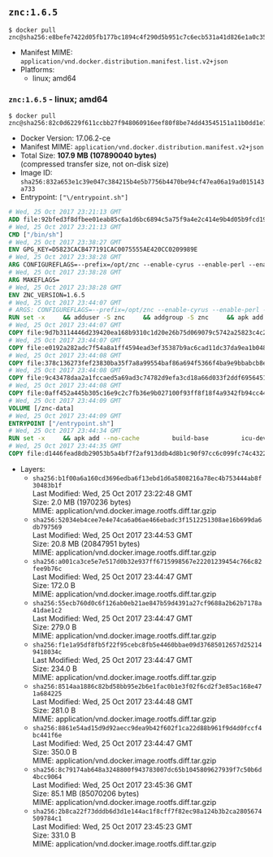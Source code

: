 ## `znc:1.6.5`

```console
$ docker pull znc@sha256:e8befe7422d05fb177bc1894c4f290d5b951c7c6ecb531a41d826e1a0c356b59
```

-	Manifest MIME: `application/vnd.docker.distribution.manifest.list.v2+json`
-	Platforms:
	-	linux; amd64

### `znc:1.6.5` - linux; amd64

```console
$ docker pull znc@sha256:82c0d6229f611ccbb27f948060916eef80f8be74dd43545151a11b0dd1e1e403
```

-	Docker Version: 17.06.2-ce
-	Manifest MIME: `application/vnd.docker.distribution.manifest.v2+json`
-	Total Size: **107.9 MB (107890040 bytes)**  
	(compressed transfer size, not on-disk size)
-	Image ID: `sha256:832a653e1c39e047c384215b4e5b7756b4470be94cf47ea06a19ad015143a733`
-	Entrypoint: `["\/entrypoint.sh"]`

```dockerfile
# Wed, 25 Oct 2017 23:21:13 GMT
ADD file:92bfed3f8dfbee01eab85c6a1d6bc6894c5a75f9a4e2c414e9b4d05b9fcd19d0 in / 
# Wed, 25 Oct 2017 23:21:13 GMT
CMD ["/bin/sh"]
# Wed, 25 Oct 2017 23:38:27 GMT
ENV GPG_KEY=D5823CACB477191CAC0075555AE420CC0209989E
# Wed, 25 Oct 2017 23:38:28 GMT
ARG CONFIGUREFLAGS=--prefix=/opt/znc --enable-cyrus --enable-perl --enable-python --disable-ipv6
# Wed, 25 Oct 2017 23:38:28 GMT
ARG MAKEFLAGS=
# Wed, 25 Oct 2017 23:38:28 GMT
ENV ZNC_VERSION=1.6.5
# Wed, 25 Oct 2017 23:44:07 GMT
# ARGS: CONFIGUREFLAGS=--prefix=/opt/znc --enable-cyrus --enable-perl --enable-python --disable-ipv6 MAKEFLAGS=
RUN set -x     && adduser -S znc     && addgroup -S znc     && apk add --no-cache --virtual runtime-dependencies         ca-certificates         cyrus-sasl         icu         su-exec         tini     && apk add --no-cache --virtual build-dependencies         build-base         curl         cyrus-sasl-dev         gnupg         icu-dev         libressl-dev         perl-dev         python3-dev     && mkdir /znc-src && cd /znc-src     && curl -fsSL "https://znc.in/releases/archive/znc-${ZNC_VERSION}.tar.gz" -o znc.tgz     && curl -fsSL "https://znc.in/releases/archive/znc-${ZNC_VERSION}.tar.gz.sig" -o znc.tgz.sig     && export GNUPGHOME="$(mktemp -d)"     && gpg --keyserver ha.pool.sks-keyservers.net --recv-keys "${GPG_KEY}"     && gpg --batch --verify znc.tgz.sig znc.tgz     && rm -rf "$GNUPGHOME"     && tar -zxf znc.tgz --strip-components=1     && mkdir build && cd build     && ../configure ${CONFIGUREFLAGS}     && make $MAKEFLAGS     && make install     && apk del build-dependencies     && cd / && rm -rf /znc-src
# Wed, 25 Oct 2017 23:44:07 GMT
COPY file:9d7b3114446d239420ea168b9310c1d20e26b75d069079c5742a25823c4c2aab in / 
# Wed, 25 Oct 2017 23:44:07 GMT
COPY file:e0192a282adc7f54a8a1ff4594ead3ef35387b9ac6cad11dc37da9ea1b048a13 in /startup-sequence/ 
# Wed, 25 Oct 2017 23:44:08 GMT
COPY file:378c136273fef23830ba35f7a8a99554baf86a694f5366f4ba9e9bbabcb8ee6a in /startup-sequence/ 
# Wed, 25 Oct 2017 23:44:08 GMT
COPY file:9c43478daa2a1fccaed5a69ad3c74782d9efa3cd18a66d033f2ddf6956451ba5 in /startup-sequence/ 
# Wed, 25 Oct 2017 23:44:08 GMT
COPY file:0aff452a445b305c16e9c2c7fb36e9b027100f93ff8f18f4a9342fb94cc44b9c in /startup-sequence/ 
# Wed, 25 Oct 2017 23:44:09 GMT
VOLUME [/znc-data]
# Wed, 25 Oct 2017 23:44:09 GMT
ENTRYPOINT ["/entrypoint.sh"]
# Wed, 25 Oct 2017 23:44:34 GMT
RUN set -x     && apk add --no-cache         build-base         icu-dev         libressl-dev         perl         python3
# Wed, 25 Oct 2017 23:44:35 GMT
COPY file:d1446fead8db29053b5a4bf7f2af913ddb4d8b1c90f97cc6c099fc74c4322109 in /startup-sequence/ 
```

-	Layers:
	-	`sha256:b1f00a6a160cd3696edba6f13ebd1d6a5808216a78ec4b753444ab8f30483b1f`  
		Last Modified: Wed, 25 Oct 2017 23:22:48 GMT  
		Size: 2.0 MB (1970236 bytes)  
		MIME: application/vnd.docker.image.rootfs.diff.tar.gzip
	-	`sha256:52034eb4cee7e4e74ca6a06ae466ebadc3f1512251308ae16b699da6db797569`  
		Last Modified: Wed, 25 Oct 2017 23:44:53 GMT  
		Size: 20.8 MB (20847951 bytes)  
		MIME: application/vnd.docker.image.rootfs.diff.tar.gzip
	-	`sha256:a001ca3ce5e7e517d0b32e937ff6715998567e22201239454c766c82fee9b76c`  
		Last Modified: Wed, 25 Oct 2017 23:44:47 GMT  
		Size: 172.0 B  
		MIME: application/vnd.docker.image.rootfs.diff.tar.gzip
	-	`sha256:55ecb760d0c6f126ab0eb21ae847b59d4391a27cf9688a2b62b7178a41dae1c2`  
		Last Modified: Wed, 25 Oct 2017 23:44:47 GMT  
		Size: 279.0 B  
		MIME: application/vnd.docker.image.rootfs.diff.tar.gzip
	-	`sha256:f1e1a95df8fb5f22f95cebc8fb5e4460bbae09d37685012657d252149418034c`  
		Last Modified: Wed, 25 Oct 2017 23:44:47 GMT  
		Size: 234.0 B  
		MIME: application/vnd.docker.image.rootfs.diff.tar.gzip
	-	`sha256:8514aa1886c82bd58bb95e2b6e1fac0b1e3f02f6cd2f3e85ac168e471a684225`  
		Last Modified: Wed, 25 Oct 2017 23:44:48 GMT  
		Size: 281.0 B  
		MIME: application/vnd.docker.image.rootfs.diff.tar.gzip
	-	`sha256:8861e54ad15d9d92aecc9dea9b42f602f1ca22d88b961f9d4d0fccf4bc441f6e`  
		Last Modified: Wed, 25 Oct 2017 23:44:47 GMT  
		Size: 350.0 B  
		MIME: application/vnd.docker.image.rootfs.diff.tar.gzip
	-	`sha256:8c79174ab648a3248800f943783007dc65b1045809627939f7c50b6d4bcc9064`  
		Last Modified: Wed, 25 Oct 2017 23:45:36 GMT  
		Size: 85.1 MB (85070206 bytes)  
		MIME: application/vnd.docker.image.rootfs.diff.tar.gzip
	-	`sha256:2b8ca22f73dddb6d3d1e144ac1f8cff7f82ec98a124b3b2ca2805674509784c1`  
		Last Modified: Wed, 25 Oct 2017 23:45:23 GMT  
		Size: 331.0 B  
		MIME: application/vnd.docker.image.rootfs.diff.tar.gzip
